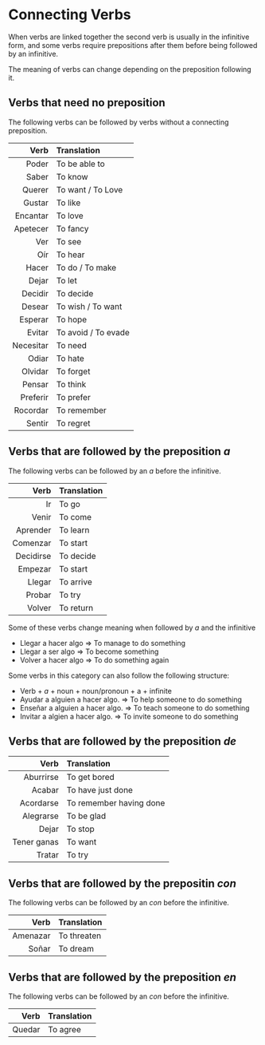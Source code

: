 Connecting Verbs
================

When verbs are linked together the second verb is usually in the infinitive form, and some verbs require prepositions after them before being followed by an infinitive.

The meaning of verbs can change depending on the preposition following it.


Verbs that need no preposition
------------------------------
The following verbs can be followed by verbs without a connecting preposition.

Verb      | Translation
---------:|:-------------------
Poder     | To be able to
Saber     | To know
Querer    | To want / To Love
Gustar    | To like
Encantar  | To love
Apetecer  | To fancy
Ver       | To see
Oír       | To hear
Hacer     | To do / To make
Dejar     | To let
Decidir   | To decide
Desear    | To wish / To want
Esperar   | To hope
Evitar    | To avoid / To evade
Necesitar | To need
Odiar     | To hate
Olvidar   | To forget
Pensar    | To think
Preferir  | To prefer
Rocordar  | To remember
Sentir    | To regret



Verbs that are followed by the preposition _a_
-----------------------------------------------
The following verbs can be followed by an _a_ before the infinitive.

Verb      | Translation
---------:|:-----------
Ir        | To go
Venir     | To come
Aprender  | To learn
Comenzar  | To start
Decidirse | To decide
Empezar   | To start
Llegar    | To arrive
Probar    | To try
Volver    | To return

Some of these verbs change meaning when followed by _a_ and the infinitive

 - Llegar a hacer algo => To manage to do something
 - Llegar a ser algo => To become something
 - Volver a hacer algo => To do something again

Some verbs in this category can also follow the following structure:
 - Verb + _a_ + noun + noun/pronoun + a + infinite
  - Ayudar a alguien a hacer algo. => To help someone to do something
  - Enseñar a alguien a hacer algo. => To teach someone to do something
  - Invitar a algien a hacer algo. => To invite someone to do something



Verbs that are followed by the preposition _de_
-----------------------------------------------

Verb        | Translation
-----------:|:------------------------
Aburrirse   | To get bored
Acabar      | To have just done
Acordarse   | To remember having done
Alegrarse   | To be glad
Dejar       | To stop
Tener ganas | To want
Tratar      | To try

Verbs that are followed by the prepositin _con_
------------------------------------------------
The following verbs can be followed by an _con_ before the infinitive.

Verb     | Translation
--------:|:-----------
Amenazar | To threaten
Soñar    | To dream



Verbs that are followed by the preposition _en_
-----------------------------------------------
The following verbs can be followed by an _con_ before the infinitive.

Verb     | Translation
--------:|:-----------
Quedar   | To agree

